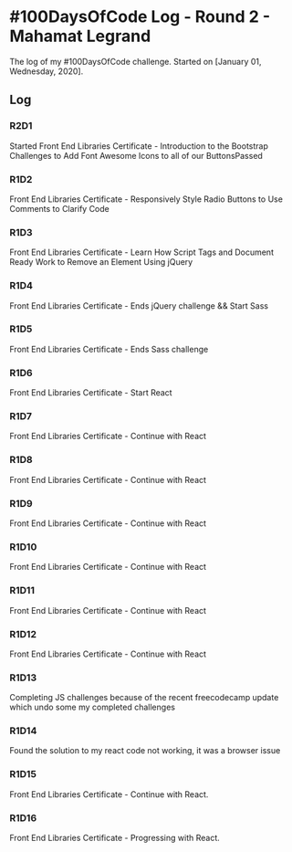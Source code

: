 # #100DaysOfCode Log - Round 2 - Mahamat Legrand

The log of my #100DaysOfCode challenge. Started on [January 01, Wednesday, 2020].

## Log

### R2D1

Started Front End Libraries Certificate - Introduction to the Bootstrap Challenges to Add Font Awesome Icons to all of our ButtonsPassed

### R1D2

Front End Libraries Certificate - Responsively Style Radio Buttons to Use Comments to Clarify Code

### R1D3

Front End Libraries Certificate - Learn How Script Tags and Document Ready Work to Remove an Element Using jQuery

### R1D4

Front End Libraries Certificate - Ends jQuery challenge && Start Sass

### R1D5

Front End Libraries Certificate - Ends Sass challenge

### R1D6

Front End Libraries Certificate - Start React

### R1D7

Front End Libraries Certificate - Continue with React

### R1D8

Front End Libraries Certificate - Continue with React

### R1D9

Front End Libraries Certificate - Continue with React

### R1D10

Front End Libraries Certificate - Continue with React

### R1D11

Front End Libraries Certificate - Continue with React

### R1D12

Front End Libraries Certificate - Continue with React

### R1D13

Completing JS challenges because of the recent freecodecamp update which undo some my completed challenges

### R1D14

Found the solution to my react code not working, it was a browser issue

### R1D15

Front End Libraries Certificate - Continue with React.

### R1D16

Front End Libraries Certificate - Progressing with React.
